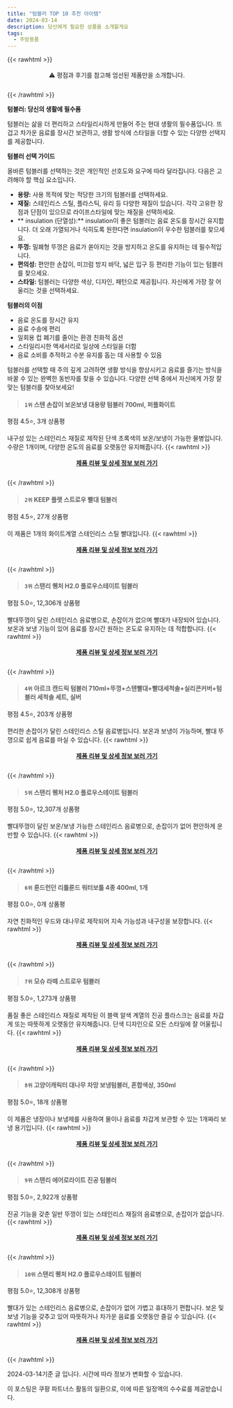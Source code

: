 ```yaml
---
title: "텀블러 TOP 10 추천 아이템"
date: 2024-03-14
description: 당신에게 필요한 상품을 소개할게요
tags:
  - 주방용품
---
```

{{< rawhtml >}}<div class="toc" style="text-align: center; height: 50px; line-height: 2;">  <p>⚠️ 평점과 후기를 참고해 엄선된 제품만을 소개합니다.<br></p></div> {{< /rawhtml >}}

**텀블러: 당신의 생활에 필수품**

텀블러는 삶을 더 편리하고 스타일리시하게 만들어 주는 현대 생활의 필수품입니다. 뜨겁고 차가운 음료를 장시간 보관하고, 생활 방식에 스타일을 더할 수 있는 다양한 선택지를 제공합니다.

**텀블러 선택 가이드**

올바른 텀블러를 선택하는 것은 개인적인 선호도와 요구에 따라 달라집니다. 다음은 고려해야 할 핵심 요소입니다.

* **용량:** 사용 목적에 맞는 적당한 크기의 텀블러를 선택하세요.
* **재질:** 스테인리스 스틸, 플라스틱, 유리 등 다양한 재질이 있습니다. 각각 고유한 장점과 단점이 있으므로 라이프스타일에 맞는 재질을 선택하세요.
* ** insulation (단열성):** insulation이 좋은 텀블러는 음료 온도를 장시간 유지합니다. 더 오래 가열되거나 식히도록 원한다면 insulation이 우수한 텀블러를 찾으세요.
* **뚜껑:** 밀폐형 뚜껑은 음료가 쏟아지는 것을 방지하고 온도를 유지하는 데 필수적입니다.
* **편의성:** 편안한 손잡이, 미끄럼 방지 바닥, 넓은 입구 등 편리한 기능이 있는 텀블러를 찾으세요.
* **스타일:** 텀블러는 다양한 색상, 디자인, 패턴으로 제공됩니다. 자신에게 가장 잘 어울리는 것을 선택하세요.

**텀블러의 이점**

* 음료 온도를 장시간 유지
* 음료 수송에 편리
* 일회용 컵 폐기를 줄이는 환경 친화적 옵션
* 스타일리시한 액세서리로 일상에 스타일을 더함
* 음료 소비를 추적하고 수분 유지를 돕는 데 사용할 수 있음

텀블러를 선택할 때 주의 깊게 고려하면 생활 방식을 향상시키고 음료를 즐기는 방식을 바꿀 수 있는 완벽한 동반자를 찾을 수 있습니다. 다양한 선택 중에서 자신에게 가장 잘 맞는 텀블러를 찾아보세요!
>#### `1위` 스텐 손잡이 보온보냉 대용량 텀블러 700ml, 퍼플화이트
평점 4.5⭐, 3개 상품평

내구성 있는 스테인리스 재질로 제작된 단색 초록색의 보온/보냉이 가능한 물병입니다. 수량은 1개이며, 다양한 온도의 음료를 오랫동안 유지해줍니다.
{{< rawhtml >}}<div class="toc" style="text-align: center; height: 50px; line-height: 2;"><p><b><a href="https://link.coupang.com/re/AFFSDP?lptag=AF5033054&pageKey=7481618774&itemId=20695714352&vendorItemId=87767180280&traceid=V0-153-8c3e62cfee3e69ea&clickBeacon=kTDuV8xljA-fLNdakfAetzSkYzrnrQ4Wxq3xxorb9APEIW3fF2AHYcp1r8gXtf8onsd2CjzQfKwNLTjKY9qg1gSn9FyowMRbO_u7bki6ie_98pM1Knt9J0h0m4CiLGcEiXjPowP-Gta5LEi83uzpnU8hoinrLKguHSiL6kE26y-J_Ekflj-h17ZIZAKAAic3ecpN_44ZXTu4f3ztmNsVUfGDj1LzeN4DNkRDu01fJA2-4HqrxNdZiO8FnH0vOIv5z0bz3K3jWQ6rpmkzyVXt420BKikDlGr_r7NNtfTs-S9YDEXiDEStJKGCfn5XQv4OwUEFGX79W2s4yH-PfECszMbY_Bj-TnpYc5eV5pFQBLqFHRllYxzIk2tieGzdh_b1rIFsnrTKbhN8BMGShab2NETulrBknjU0egordBcC6lL7hzTLH3n0i19724sFfKw79YdM-1kL_Vq2u9itMG5mlInAZzO1nfJSIqmU0E7Mm3vqJSzeatRzt0dcnrc3e53ZdJTh-M30SPQZ6Emw1qjY7vshRubaqPfLqSV4Z_XbLMUnqf57NmuxmLbmUDgPjFUqGk2_8nYeNLBuSRQgmfwYPDUMRGMIxJ1Erh0q-2T2ugYXyt8tan8Ul3mb6NpeI8wx_UQLaRFBUbEsJkQ_Ra5UQC9c9lHdggfJvEPd5nCZ_CILWV19u0nqhFr3oaB3LHZArou93kHPrBWjs5CFfnpOWrSLQ7GweyuiS-ZiItTppELk_Hx96KlvYvk6SyVbcwEV3imBOPEzbLU57U7ODFgRK0tUcNghXFDoskFNOtIc1ubsCP7Scii7jdmgPz8X_QsBqe0FV4jxrO_2oIUvSl8q0Ifs6f4_zg4FjX0-giQrBY7l46LLCWaC2A7dpoaM4jjEGzw7ko7g22fSdxKtZ6LdFUKRgJeG76q1JNM2W8H3xi5K&requestid=20240314101505406091939345&token=31850C%7CMIXED">제품 리뷰 및 상세 정보 보러 가기</a></b><br></p> </div>{{< /rawhtml >}}
>#### `2위` KEEP 플랫 스트로우 빨대 텀블러
평점 4.5⭐, 27개 상품평

이 제품은 1개의 화이트계열 스테인리스 스틸 빨대입니다.
{{< rawhtml >}}<div class="toc" style="text-align: center; height: 50px; line-height: 2;"><p><b><a href="https://link.coupang.com/re/AFFSDP?lptag=AF5033054&pageKey=7410836707&itemId=19201115702&vendorItemId=86318463068&traceid=V0-153-b30cad692f2cf677&requestid=20240314101505406091939345&token=31850C%7CMIXED">제품 리뷰 및 상세 정보 보러 가기</a></b><br></p> </div>{{< /rawhtml >}}
>#### `3위` 스탠리 퀜처 H2.0 플로우스테이트 텀블러
평점 5.0⭐, 12,306개 상품평

빨대뚜껑이 달린 스테인리스 음료병으로, 손잡이가 없으며 빨대가 내장되어 있습니다. 보온과 보냉 기능이 있어 음료를 장시간 원하는 온도로 유지하는 데 적합합니다.
{{< rawhtml >}}<div class="toc" style="text-align: center; height: 50px; line-height: 2;"><p><b><a href="https://link.coupang.com/re/AFFSDP?lptag=AF5033054&pageKey=6792297030&itemId=18629073189&vendorItemId=85764406516&traceid=V0-153-7c5a22bf730aa718&requestid=20240314101505406091939345&token=31850C%7CMIXED">제품 리뷰 및 상세 정보 보러 가기</a></b><br></p> </div>{{< /rawhtml >}}
>#### `4위` 아르크 캔드릭 텀블러 710ml+뚜껑+스텐빨대+빨대세척솔+실리콘커버+텀블러 세척솔 세트, 실버
평점 4.5⭐, 203개 상품평

편리한 손잡이가 달린 스테인리스 스틸 음료병입니다. 보온과 보냉이 가능하며, 빨대 뚜껑으로 쉽게 음료를 마실 수 있습니다.
{{< rawhtml >}}<div class="toc" style="text-align: center; height: 50px; line-height: 2;"><p><b><a href="https://link.coupang.com/re/AFFSDP?lptag=AF5033054&pageKey=7251636776&itemId=18447858952&vendorItemId=85588727362&traceid=V0-153-b06e13dc8f10d525&clickBeacon=BT0CotznH_M8FAv6BRwKnjD6U_djx5IG5CPZxFL5MJj0JQtG3y5kE3NmO9AbzbrFW3zEky5pL64SOGeACRLXxVT5bDYGzikDaZYqG86zL4qOz7isrNOhQ0aHWifpJWP9S_hT4wk5oB2mfWltxrn_TLMKBOR3ue_2V6x90q291pSphTx3IKfSUOniHj4l3tSRi_-suKLkVcgI04lgqn8keVpOZZWj25ctWBujv5RVqBhcpdT3MqaBlzmI4iY2Kk02n_21j6hazhY8gobPx0iJNvG8akWy3iEgVw6BPZDCUXdZi1Caimvcuhcu3EkWhMoJ4eMR-8Lupv3A53cZrmUczQnKT9IPii3SKIglYzzkK0NMKI1w3Di532TWttKyTaSinJ-SVHBDv5xYZM0w9lbrPBwwoKx9MRZ_AgRP0rM_fdV621-vp43A7O1Yte0UCfuQJ7xwE4gWjcuDPNfDxqUEbfwkQcUoLmtcezma-Jn8tVd0ITbSE4t3qUNprmpmHWcYksYrtISkpajE0j-5nL46yvHvbGmmM4DPYYp9ozzohSnEcStGh02jE9Ynjg6OyZkdTWL8MUR89IuqsNgQKnsx_JwuJp1WYbQxsjBUv2J9GYiNTxg4PcPF00V52tT65ZoHsP1VXnjOPq6t6tD36ODuzOxiDRZeOiNKyiFyGqo8Dl77aEYaozI7B4cUU0cFLL3xzx-JEc-8sqK6PcpC8XPFii6mz7atPb4ua3YyU0SDdfGPFE2TK2cXkM1sWA497ulI9kyQs0n0lMHCIn_GIv0p_WCC98znD955dX98BTERCNK6hi8TfwTzOiPbCPvTy5cihXKALc532OTE13zaTa7gegyMIs4TUGo8uhwuGEHPnRdZf7zaet0kNuT7D_oo_93c_ikIbS9EiloEDEer2UnuAOhWaOiBXyXJ_hDm4TYi3o1MzA%3D%3D&requestid=20240314101505406091939345&token=31850C%7CMIXED">제품 리뷰 및 상세 정보 보러 가기</a></b><br></p> </div>{{< /rawhtml >}}
>#### `5위` 스탠리 퀜처 H2.0 플로우스테이트 텀블러
평점 5.0⭐, 12,307개 상품평

빨대뚜껑이 달린 보온/보냉 가능한 스테인리스 음료병으로, 손잡이가 없어 편안하게 운반할 수 있습니다.
{{< rawhtml >}}<div class="toc" style="text-align: center; height: 50px; line-height: 2;"><p><b><a href="https://link.coupang.com/re/AFFSDP?lptag=AF5033054&pageKey=6792297030&itemId=16006517831&vendorItemId=83211387491&traceid=V0-153-7c5a22bf730aa718&requestid=20240314101505406091939345&token=31850C%7CMIXED">제품 리뷰 및 상세 정보 보러 가기</a></b><br></p> </div>{{< /rawhtml >}}
>#### `6위` 룬드런던 리틀룬드 워터보틀 4종 400ml, 1개
평점 0.0⭐, 0개 상품평

자연 친화적인 우드와 대나무로 제작되어 지속 가능성과 내구성을 보장합니다.
{{< rawhtml >}}<div class="toc" style="text-align: center; height: 50px; line-height: 2;"><p><b><a href="https://link.coupang.com/re/AFFSDP?lptag=AF5033054&pageKey=7849716857&itemId=21392552067&vendorItemId=88449259384&traceid=V0-153-1656c44d7ec21ed0&clickBeacon=-KAjYVeuKvY7Qk9N-A34TEPGEFwEbi5bbzjcFFAJTGqUXDbYhnywoczAQ-ZpHiT-7Gv_i-3Do2vy6_Z7NqFPgI2rUC_5DEIMvjHci92kcZoMSdGXpwrZliODgYx1GWKk2ntQnOQgZoNurlEXJe2AgQLjvu5u-yiRee4GcbpaMSmJIkC30uEyuVUhshHUh7rtJz7kzGJexlVKZIHjH7FnyYjuK5rwh4fZUbfe93u4PcnRkcmy9STk0irYoA0WVy1BP9hOtFeTP-A1IGwZH-o1QayZrv87Kk12vZkECrzYoa4QPJbSCMwdCvXNtvjZbCpAvaMcGf27MZNglPPGvkQmA9dBJfS3bOlrsarcmWinGGufebNcbVPU6yZzlyq2LcHsAttBPd-gB-08NpC4zZEsI2Fq1VUcx4S4nD5dTHx-ObL2GqPleJLzbuTqrNUZ04MHt0p-D4PHsaGWrQRP6CepUv2yZxBMZsIe5KbvRUIHuM3aWcj-KFyy2LU_XQX9pDukB7pXu2ea9Qda_EgQERhZW22G6MAehpt1f83xwWWDXgzscCqAPmAByqSjl468pXYdIMDSiATNYNiMOi3Ztxzu7xluXl5BKxPMp09A3Jxiw-IQWp44jC94xvBQpVtuGLevL1VAgzGdXkUnoKmYL0EUWHlO7YJHrsIh_Ehe8W_F5FdANYzBDNABCd7L4f1TYNpGpQv2oHKd7ZXPVgN-SIqaFJsxvR5WgXcyBfLtcvJohs5E0UhZTPDK-D_H8ixsFf-MfSLE8l8JMHL253q4tc38X-lVrWdERiV7ksZ-2VwJDWnoPQbkAvqa1qES6kEQd4s6J_ByqlQt92X30o9U589qp2n7fAQUrGNd1Ne3iwrdDyHyUXxOOgU199_SvNqOrTMNbtjQkx4WEyxN9bIMPJwzLIv08AOmNUzNW7kdxrHefmI%3D&requestid=20240314101505406091939345&token=31850C%7CMIXED">제품 리뷰 및 상세 정보 보러 가기</a></b><br></p> </div>{{< /rawhtml >}}
>#### `7위` 모슈 라떼 스트로우 텀블러
평점 5.0⭐, 1,273개 상품평

품질 좋은 스테인리스 재질로 제작된 이 블랙 알색 계열의 진공 플라스크는 음료를 차갑게 또는 따뜻하게 오랫동안 유지해줍니다. 단색 디자인으로 모든 스타일에 잘 어울립니다.
{{< rawhtml >}}<div class="toc" style="text-align: center; height: 50px; line-height: 2;"><p><b><a href="https://link.coupang.com/re/AFFSDP?lptag=AF5033054&pageKey=7088309603&itemId=17655814882&vendorItemId=77587689395&traceid=V0-153-9b75ac0c1ff77181&requestid=20240314101505406091939345&token=31850C%7CMIXED">제품 리뷰 및 상세 정보 보러 가기</a></b><br></p> </div>{{< /rawhtml >}}
>#### `8위` 고양이캐릭터 대나무 차망 보냉텀블러, 혼합색상, 350ml
평점 5.0⭐, 18개 상품평

이 제품은 냉장이나 보냉제를 사용하여 물이나 음료를 차갑게 보관할 수 있는 1개짜리 보냉 용기입니다.
{{< rawhtml >}}<div class="toc" style="text-align: center; height: 50px; line-height: 2;"><p><b><a href="https://link.coupang.com/re/AFFSDP?lptag=AF5033054&pageKey=4588920059&itemId=5638146732&vendorItemId=72937181574&traceid=V0-153-1669384fb5925610&clickBeacon=NurSG3gRv4OPC5GWNk3A2ezqMAZaMyzvNZoYkLVyc0mBGcNztCXKgcmTSabm80ccalHjunYW5jJs548PtpXNWr5T63rqKecycLXoFNoKnONs0f8eDnwUaN1iEr-F75su2-pPNCYXUnBwo-g4p225ufpYQFhu_GM9IjKQyfIBCD1V-ttxT0gzuIxmj4W4fFjwRhyxDqK0AQAlPnkIfpPqvR1R97yNZwuWIzOFo1FBq0bdcHbdn9Cnzp-uxHHafkEWtN-nNv_iujjZMroptO-tXLccagYOo8ulkxO93rjM5kZ7AXLWptKQMRJLl_vPjpFmGADrbkVPRhIIQ_2vT5MusJ2-8vYpiu0FYcuzKqkHrJh1wQZjw34lFA8wlxur9wCOHseprl8g8Cq0Hm8abs8UB-7eoGgK0Y00KntkLnAfkgJpNYSAHWFNmeAmepyaBws_cb4Q6gDBU1BYPQz6CWMycHjAJ9VpGFNC_4_t0NUJ2kytuUItex3rjUB9mLSYmt5Otmry9LiLMj4UZZe-P8-QdxYF1H55UbQf1YCZyNvdcsrY4IAT8Sr8Pq_it5jIm2S57z6Ad0ZCZEyjVZ11F66XR5z8i7X6uKFB9IBrdCF9B5PPW-DnmRh8KuxMtCltLLZNvB539uKsWooP6yFWlaSiBpA5wLgtFuaCjP-Kw-LoyzCBiDuRFNVzhR1_QxR-iU9mK-JST0BIY8fwLz_JFq2Or_VatbpqL0J8tpJejMrd9vGbeZbi4iLm6YXkAIpCe3zzGdwuvAf6EZ8W74RcQ_q5aAIwngLR4-I7dQN5USx_m-4rMwOhUGw_Ro2FQIAoMyQZWPtjNRaFCEpyATDS_SHOzfiIrBkqVbiKNa6Q034WkaEd-fdJ4tUuB7DXWgTRrOUeWujmU0LLn9wPseMoPczQWXY51f-5Hf77ATTb6DuyA0WX-w%3D%3D&requestid=20240314101505406091939345&token=31850C%7CMIXED">제품 리뷰 및 상세 정보 보러 가기</a></b><br></p> </div>{{< /rawhtml >}}
>#### `9위` 스탠리 에어로라이트  진공 텀블러
평점 5.0⭐, 2,922개 상품평

진공 기능을 갖춘 일반 뚜껑이 있는 스테인리스 재질의 음료병으로, 손잡이가 없습니다.
{{< rawhtml >}}<div class="toc" style="text-align: center; height: 50px; line-height: 2;"><p><b><a href="https://link.coupang.com/re/AFFSDP?lptag=AF5033054&pageKey=6525277727&itemId=14474167894&vendorItemId=81717461963&traceid=V0-153-4d1d63fd0d5e0dee&requestid=20240314101505406091939345&token=31850C%7CMIXED">제품 리뷰 및 상세 정보 보러 가기</a></b><br></p> </div>{{< /rawhtml >}}
>#### `10위` 스탠리 퀜처 H2.0 플로우스테이트 텀블러
평점 5.0⭐, 12,308개 상품평

빨대가 있는 스테인리스 음료병으로, 손잡이가 없어 가볍고 휴대하기 편합니다. 보온 및 보냉 기능을 갖추고 있어 따뜻하거나 차가운 음료를 오랫동안 즐길 수 있습니다.
{{< rawhtml >}}<div class="toc" style="text-align: center; height: 50px; line-height: 2;"><p><b><a href="https://link.coupang.com/re/AFFSDP?lptag=AF5033054&pageKey=6792297030&itemId=16006517840&vendorItemId=83211387534&traceid=V0-153-7c5a22bf730aa718&requestid=20240314101505406091939345&token=31850C%7CMIXED">제품 리뷰 및 상세 정보 보러 가기</a></b><br></p> </div>{{< /rawhtml >}}

2024-03-14기준 글 입니다.
시간에 따라 정보가 변화할 수 있습니다.

이 포스팅은 쿠팡 파트너스 활동의 일환으로, 이에 따른 일정액의 수수료를 제공받습니다.